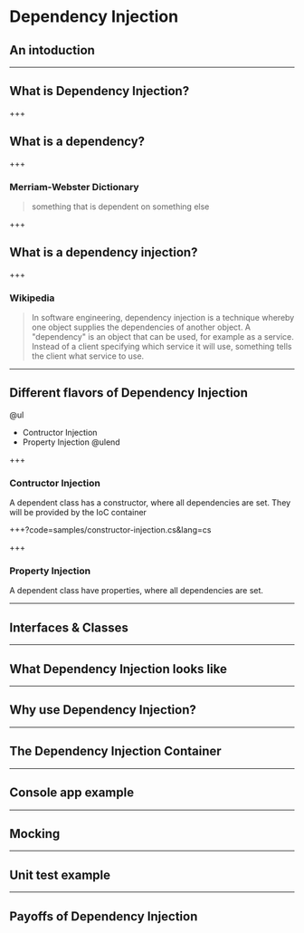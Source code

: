 # Dependency Injection

## An intoduction

---

## What is Dependency Injection?

+++

## What is a dependency?

+++

### Merriam-Webster Dictionary
> something that is dependent on something else

+++

## What is a dependency injection?

+++

### Wikipedia
> In software engineering, dependency injection is a technique whereby one object supplies the dependencies of another object. 
> A "dependency" is an object that can be used, for example as a service. Instead of a client specifying which service it will use, something tells the client what service to use.

---

## Different flavors of Dependency Injection

@ul
- Contructor Injection
- Property Injection
@ulend

+++

### Contructor Injection

A dependent class has a constructor, where all dependencies are set. They will be provided by the IoC container

+++?code=samples/constructor-injection.cs&lang=cs

+++

### Property Injection

A dependent class have properties, where all dependencies are set.

---

## Interfaces & Classes

---

## What Dependency Injection looks like

---

## Why use Dependency Injection?

---

## The Dependency Injection Container

---

## Console app example

---

## Mocking

--- 

## Unit test example

---

## Payoffs of Dependency Injection
